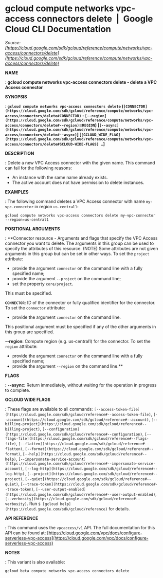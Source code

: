 # gcloud compute networks vpc-access connectors delete  |  Google Cloud CLI Documentation

*Source: [https://cloud.google.com/sdk/gcloud/reference/compute/networks/vpc-access/connectors/delete](https://cloud.google.com/sdk/gcloud/reference/compute/networks/vpc-access/connectors/delete)*

**NAME**

: **gcloud compute networks vpc-access connectors delete - delete a VPC Access connector**

**SYNOPSIS**

: **`gcloud compute networks vpc-access connectors delete` (`[CONNECTOR](https://cloud.google.com/sdk/gcloud/reference/compute/networks/vpc-access/connectors/delete#CONNECTOR)` : `[--region](https://cloud.google.com/sdk/gcloud/reference/compute/networks/vpc-access/connectors/delete#--region)`=`REGION`) [`[--async](https://cloud.google.com/sdk/gcloud/reference/compute/networks/vpc-access/connectors/delete#--async)`] [`[GCLOUD_WIDE_FLAG](https://cloud.google.com/sdk/gcloud/reference/compute/networks/vpc-access/connectors/delete#GCLOUD-WIDE-FLAGS) …`]**

**DESCRIPTION**

: Delete a new VPC Access connector with the given name.
This command can fail for the following reasons:

- An instance with the same name already exists.
- The active account does not have permission to delete instances.

**EXAMPLES**

: The following command deletes a VPC Access connector with name
`my-vpc-connector` in region `us-central1`:

```
gcloud compute networks vpc-access connectors delete my-vpc-connector --region=us-central1
```

**POSITIONAL ARGUMENTS**

: **Connector resource - Arguments and flags that specify the VPC Access connector
you want to delete. The arguments in this group can be used to specify the
attributes of this resource. (NOTE) Some attributes are not given arguments in
this group but can be set in other ways.
To set the `project` attribute:

- provide the argument `connector` on the command line with a fully
specified name;
- provide the argument `--project` on the command line;
- set the property `core/project`.

This must be specified.

**`CONNECTOR`**:
ID of the connector or fully qualified identifier for the connector.
To set the `connector` attribute:

- provide the argument `connector` on the command line.

This positional argument must be specified if any of the other arguments in this
group are specified.

**--region**:
Compute region (e.g. us-central1) for the connector.
To set the `region` attribute:

- provide the argument `connector` on the command line with a fully
specified name;
- provide the argument `--region` on the command line.**

**FLAGS**

: **--async**:
Return immediately, without waiting for the operation in progress to complete.

**GCLOUD WIDE FLAGS**

: These flags are available to all commands: `[--access-token-file](https://cloud.google.com/sdk/gcloud/reference#--access-token-file)`,
`[--account](https://cloud.google.com/sdk/gcloud/reference#--account)`, `[--billing-project](https://cloud.google.com/sdk/gcloud/reference#--billing-project)`,
`[--configuration](https://cloud.google.com/sdk/gcloud/reference#--configuration)`,
`[--flags-file](https://cloud.google.com/sdk/gcloud/reference#--flags-file)`,
`[--flatten](https://cloud.google.com/sdk/gcloud/reference#--flatten)`, `[--format](https://cloud.google.com/sdk/gcloud/reference#--format)`, `[--help](https://cloud.google.com/sdk/gcloud/reference#--help)`, `[--impersonate-service-account](https://cloud.google.com/sdk/gcloud/reference#--impersonate-service-account)`,
`[--log-http](https://cloud.google.com/sdk/gcloud/reference#--log-http)`,
`[--project](https://cloud.google.com/sdk/gcloud/reference#--project)`, `[--quiet](https://cloud.google.com/sdk/gcloud/reference#--quiet)`, `[--trace-token](https://cloud.google.com/sdk/gcloud/reference#--trace-token)`, `[--user-output-enabled](https://cloud.google.com/sdk/gcloud/reference#--user-output-enabled)`,
`[--verbosity](https://cloud.google.com/sdk/gcloud/reference#--verbosity)`.
Run `$ [gcloud help](https://cloud.google.com/sdk/gcloud/reference)` for details.

**API REFERENCE**

: This command uses the `vpcaccess/v1` API. The full documentation for
this API can be found at: [https://cloud.google.com/vpc/docs/configure-serverless-vpc-access](https://cloud.google.com/vpc/docs/configure-serverless-vpc-access)

**NOTES**

: This variant is also available:

```
gcloud beta compute networks vpc-access connectors delete
```